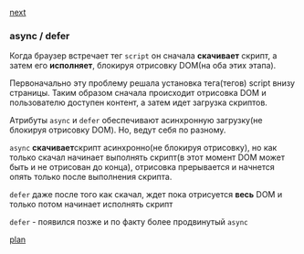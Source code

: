<a href="02.md">next</a>

<h3>async / defer</h3>
<div>
Когда браузер встречает тег <code>script</code> 
он сначала <strong>скачивает</strong> скрипт, 
а затем его <strong>исполняет</strong>,
блокируя отрисовку DOM(на оба этих этапа). 

Первоначально эту проблему решала установка тега(тегов) script внизу страницы.
Таким образом сначала происходит отрисовка DOM и пользователю доступен контент,
а затем идет загрузка скриптов.


Атрибуты <code>async</code> и <code>defer</code> 
обеспечивают асинхронную загрузку(не блокируя отрисовку DOM). 
Но, ведут себя по разному.


<code>async</code> <strong>скачивает</strong>скрипт асинхронно(не блокируя отрисовку), 
но как только скачал начинает выполнять 
скрипт(в этот момент DOM может быть и не отрисован до конца), 
отрисовка прерывается и начнется опять только после выполнения скрипта.


<code>defer</code> даже после того как скачал, ждет пока отрисуется <strong>весь</strong> 
DOM и только потом начинает исполнять скрипт

<code>defer</code> - появился позже и по факту более продвинутый <code>async</code>
</div>

<a href="00.md">plan</a>
